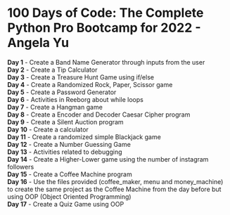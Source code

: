 # 100 Days of Code: The Complete Python Pro Bootcamp for 2022 - Angela Yu

**Day 1** - Create a Band Name Generator through inputs from the user<br/>
**Day 2** - Create a Tip Calculator<br/>
**Day 3** - Create a Treasure Hunt Game using if/else<br/>
**Day 4** - Create a Randomized Rock, Paper, Scissor game<br/>
**Day 5** - Create a Password Generator<br/>
**Day 6** - Activities in Reeborg about while loops <br/>
**Day 7** - Create a Hangman game<br/>
**Day 8** - Create a Encoder and Decoder Caesar Cipher program<br/>
**Day 9** - Create a Silent Auction program<br/>
**Day 10** - Create a calculator<br/>
**Day 11** - Create a randomized simple Blackjack game<br/>
**Day 12** - Create a Number Guessing Game<br/>
**Day 13** - Activities related to debugging<br/>
**Day 14** - Create a Higher-Lower game using the number of instagram followers <br/>
**Day 15** - Create a Coffee Machine program<br/>
**Day 16** - Use the files provided (coffee_maker, menu and money_machine) to create the same project as the Coffee Machine from the day before but using OOP (Object Oriented Programming)<br/>
**Day 17** - Create a Quiz Game using OOP
